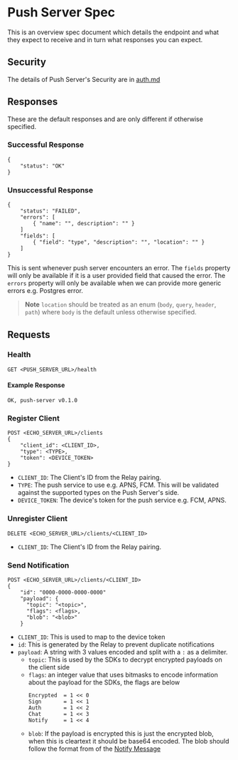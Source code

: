 # Push Server Spec

This is an overview spec document which details the endpoint and what they expect to receive and in turn what responses
you can expect.

## Security

The details of Push Server's Security are in [auth.md](./auth.md)

## Responses

These are the default responses and are only different if otherwise specified.

### Successful Response

```
{
    "status": "OK"
}
```

### Unsuccessful Response

```
{
    "status": "FAILED",
    "errors": [
        { "name": "", description": "" }
    ]
    "fields": [
        { "field": "type", "description": "", "location": "" }
    ]
}
```

This is sent whenever push server encounters an error.
The `fields` property will only be available if it is a user provided field that caused the error.
The `errors` property will only be available when we can provide more generic errors e.g. Postgres error.

> **Note** `location` should be treated as an enum (`body`, `query`, `header`, `path`) where `body` is the
> default unless otherwise specified.

## Requests

### Health

```
GET <PUSH_SERVER_URL>/health
```

#### Example Response

```
OK, push-server v0.1.0
```

### Register Client

```
POST <ECHO_SERVER_URL>/clients
{
    "client_id": <CLIENT_ID>,
    "type": <TYPE>,
    "token": <DEVICE_TOKEN>
}
```

- `CLIENT_ID`: The Client's ID from the Relay pairing.
- `TYPE`: The push service to use e.g. APNS, FCM. This will be validated against the supported types on the Push
  Server's side.
- `DEVICE_TOKEN`: The device's token for the push service e.g. FCM, APNS.

### Unregister Client

```
DELETE <ECHO_SERVER_URL>/clients/<CLIENT_ID>
```

- `CLIENT_ID`: The Client's ID from the Relay pairing.

### Send Notification

```
POST <ECHO_SERVER_URL>/clients/<CLIENT_ID>
{
    "id": "0000-0000-0000-0000"
    "payload": {
      "topic": "<topic>",
      "flags": <flags>,
      "blob": "<blob>"
    }
```

- `CLIENT_ID`: This is used to map to the device token
- `id`: This is generated by the Relay to prevent duplicate notifications
- `payload`: A string with 3 values encoded and split with a `:` as a delimiter.
  - `topic`: This is used by the SDKs to decrypt encrypted payloads on the client side
  - `flags`: an integer value that uses bitmasks to encode information about the payload for the SDKs, the flags are below
    ```
    Encrypted  = 1 << 0
    Sign       = 1 << 1
    Auth       = 1 << 2
    Chat       = 1 << 3
    Notify     = 1 << 4
    ```
  - `blob`: If the payload is encrypted this is just the encrypted blob, when this is cleartext it should be base64 encoded. The blob should follow the format from of the [Notify Message](https://specs.walletconnect.com/2.0/specs/clients/notify/data-structures#notify-message)
